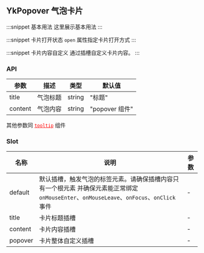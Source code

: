 ## YkPopover 气泡卡片

:::snippet
基本用法
这里展示基本用法
<PopoverPrimary/>
:::

:::snippet
卡片打开状态
`open` 属性指定卡片打开方式
<PopoverOpen/>
:::

:::snippet
卡片内容自定义
通过插槽自定义卡片内容。
<PopoverSlot/>
:::

### API

| 参数    | 描述     | 类型   | 默认值         |
| ------- | -------- | ------ | -------------- |
| title   | 气泡标题 | string | "标题"         |
| content | 气泡内容 | string | "popover 组件" |

其他参数同 <a href="tooltip" style="color:red">`tooltip`</a> 组件

### Slot

| 名称    | 说明                                                                                                                                      | 参数 |
| ------- | ----------------------------------------------------------------------------------------------------------------------------------------- | ---- |
| default | 默认插槽，触发气泡的标签元素。请确保插槽内容只有一个根元素 并确保元素能正常绑定 `onMouseEnter`、`onMouseLeave`、`onFocus`、`onClick` 事件 | -    |
| title   | 卡片标题插槽                                                                                                                              | -    |
| content | 卡片内容插槽                                                                                                                              | -    |
| popover | 卡片整体自定义插槽                                                                                                                        | -    |
